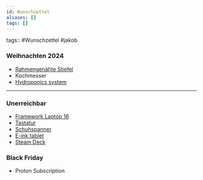 ```yaml
---
id: Wunschzettel
aliases: []
tags: []
---
```


tags:: #Wunschzettel #jakob

### Weihnachten 2024
- [Rahmengenähte Stiefel](https://eu.meermin.com/collections/mens-boots/products/514686-autumn-spice-waxy-kudu-e?loc=DE&currency=EUR&lang=en)
- Kochmesser
- [Hydroponics system](https://northpoint-shop.de/LED-Hydroponisches-Anzuchtsystem-Pflanzenleuchte-Gewaechslampe-22W-1350-Lumen-10-Setzlinge-Hoehenverstellbar-Wasserstandsanzeige)

---
### Unerreichbar
- [Framework Laptop 16](https://frame.work/de/de/products/laptop16-diy-amd-7040)
- [Tastatur](https://www.zsa.io/voyager/buy)
- [Schuhspanner](https://blumtal.com/products/schuhspanner-fur-herren-und-damen-schuhdehner-aus-zedern-holz?variant=44465087119672)
- [E-ink tablet](https://shop.boox.com/products/gocolor7)
- [Steam Deck](https://store.steampowered.com/steamdeck)

### Black Friday
- Proton Subscription
